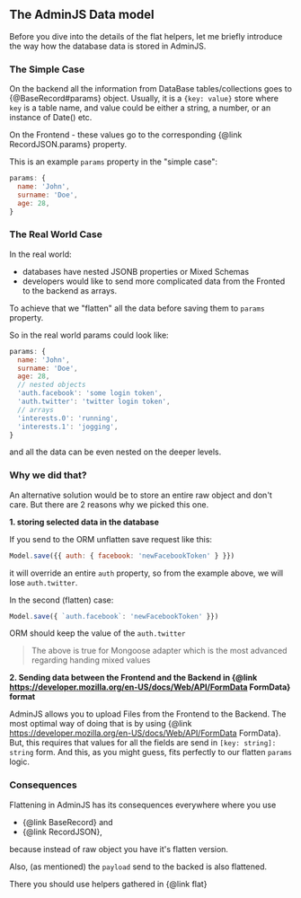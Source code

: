 ## The AdminJS Data model

Before you dive into the details of the flat helpers, let me briefly introduce the way how the
database data is stored in AdminJS.

### The Simple Case

On the backend all the information from DataBase tables/collections goes to {@BaseRecord#params}
object. Usually, it is a `{key: value}` store where `key` is a table name, and value could be
either a string, a number, or an instance of Date() etc.

On the Frontend - these values go to the corresponding {@link RecordJSON.params} property.

This is an example `params` property in the "simple case":

```javascript
params: {
  name: 'John',
  surname: 'Doe',
  age: 28,
}
```

### The Real World Case

In the real world:
* databases have nested JSONB properties or Mixed Schemas
* developers would like to send more complicated data from the Fronted to the backend as arrays.

To achieve that we "flatten" all the data before saving them to `params` property.

So in the real world params could look like:

```javascript
params: {
  name: 'John',
  surname: 'Doe',
  age: 28,
  // nested objects
  'auth.facebook': 'some login token',
  'auth.twitter': 'twitter login token',
  // arrays
  'interests.0': 'running',
  'interests.1': 'jogging',
}
```
and all the data can be even nested on the deeper levels.

### Why we did that?

An alternative solution would be to store an entire raw object and don't care. But there are 2
reasons why we picked this one.

**1. storing selected data in the database**

If you send to the ORM unflatten save request like this: 

```javascript
Model.save({{ auth: { facebook: 'newFacebookToken' } }})
```

it will override an entire `auth` property, so from the example above, we will lose `auth.twitter`.

In the second (flatten) case:

```javascript
Model.save({ `auth.facebook`: 'newFacebookToken' }})
```

ORM should keep the value of the `auth.twitter`

> The above is true for Mongoose adapter which is the most advanced regarding handing mixed values

**2. Sending data between the Frontend and the Backend in {@link https://developer.mozilla.org/en-US/docs/Web/API/FormData FormData} format**

AdminJS allows you to upload Files from the Frontend to the Backend. The most optimal way of
doing that is by using {@link https://developer.mozilla.org/en-US/docs/Web/API/FormData FormData}.
But, this requires that values for all the fields are send in `[key: string]: string` form.
And this, as you might guess, fits perfectly to our flatten `params` logic.

### Consequences

Flattening in AdminJS has its consequences everywhere where you use

- {@link BaseRecord} and
- {@link RecordJSON}, 

because instead of raw object you have it's flatten version.

Also, (as mentioned) the `payload` send to the backed is also flattened.

There you should use helpers gathered in {@link flat}
